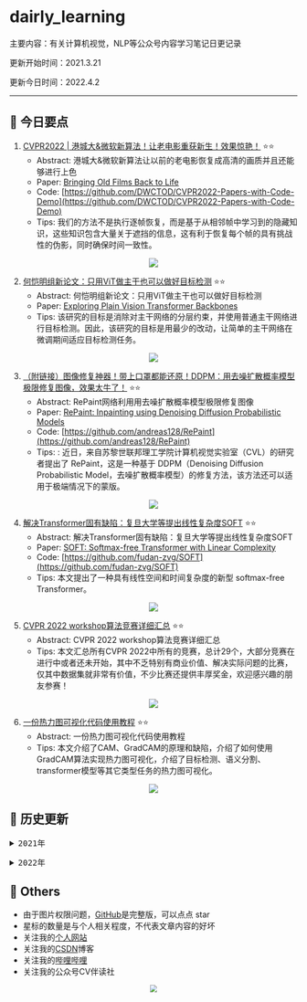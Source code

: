 # dairly_learning
主要内容：有关计算机视觉，NLP等公众号内容学习笔记日更记录

更新开始时间：2021.3.21

更新今日时间：2022.4.2

------

## :paperclip:  今日要点

1. [CVPR2022 | 港城大&微软新算法！让老电影重获新生！效果惊艳！](https://mp.weixin.qq.com/s/3_kf52_R6r_2crf6JLyZ3Q)         :star::star:
   - Abstract: 港城大&微软新算法让以前的老电影恢复成高清的画质并且还能够进行上色
   - Paper: [Bringing Old Films Back to Life](https://arxiv.org/pdf/2203.17276.pdf)
   - Code: [https://github.com/DWCTOD/CVPR2022-Papers-with-Code-Demo](https://github.com/DWCTOD/CVPR2022-Papers-with-Code-Demo)
   - Tips:  我们的方法不是执行逐帧恢复，而是基于从相邻帧中学习到的隐藏知识，这些知识包含大量关于遮挡的信息，这有利于恢复每个帧的具有挑战性的伪影，同时确保时间一致性。

<div align=center><img src="https://mmbiz.qpic.cn/mmbiz_png/7jnsg27ZEVEAbxeaotdIP6aRPHkLWf3ZIxfeuwup2uIxBHPgyKcLFic2LDtkkzZ0eUEjABuG98wgklkHKxB5w0A/640?wx_fmt=png&wxfrom=5&wx_lazy=1&wx_co=1" style='zoom:100%'>
</div>


2. [何恺明组新论文：只用ViT做主干也可以做好目标检测](https://mp.weixin.qq.com/s/JuZbAckHz1IHyg58WoLO4g)       :star::star:
   - Abstract: 何恺明组新论文：只用ViT做主干也可以做好目标检测
   - Paper: [Exploring Plain Vision Transformer Backbones](https://arxiv.org/pdf/2203.16527.pdf)
   - Tips: 该研究的目标是消除对主干网络的分层约束，并使用普通主干网络进行目标检测。因此，该研究的目标是用最少的改动，让简单的主干网络在微调期间适应目标检测任务。

<div align=center><img src="https://mmbiz.qpic.cn/sz_mmbiz_jpg/gYUsOT36vfqxgF9vuT5CibseOVW6GYWYfBoMseCLuOia3Dyjiam7Y9LLiagIpt1wJ11iauVlXMib3T6bgYh4wtCoQgSQ/640?wx_fmt=jpeg&wxfrom=5&wx_lazy=1&wx_co=1" style='zoom:100%'>
</div>

3. [（附链接）图像修复神器！带上口罩都能还原！DDPM：用去噪扩散概率模型极限修复图像，效果太牛了！](https://mp.weixin.qq.com/s/18Y5QaARMnw101QXAvR1sw)       :star::star:
   - Abstract: RePaint网络利用用去噪扩散概率模型极限修复图像
   - Paper: [RePaint: Inpainting using Denoising Diffusion Probabilistic Models](https://arxiv.org/pdf/2201.09865.pdf)
   - Code: [https://github.com/andreas128/RePaint](https://github.com/andreas128/RePaint)
   - Tips: : 近日，来自苏黎世联邦理工学院计算机视觉实验室（CVL）的研究者提出了 RePaint，这是一种基于 DDPM（Denoising Diffusion Probabilistic Model，去噪扩散概率模型）的修复方法，该方法还可以适用于极端情况下的蒙版。

<div align=center><img src="https://mmbiz.qpic.cn/mmbiz_png/KmXPKA19gW9nItLPCleibr8Toql9NE6O9E89PH8yH67BicVw1PUibNu8jtTQdlhvow5peXEAZe8r4Zl9VftpJTA3Q/640?wx_fmt=png&wxfrom=5&wx_lazy=1&wx_co=1" style='zoom:100%'>
</div>

4. [解决Transformer固有缺陷：复旦大学等提出线性复杂度SOFT](https://mp.weixin.qq.com/s/EB9teXnQaTeAHp88eYxdtA)       :star::star:
   - Abstract: 解决Transformer固有缺陷：复旦大学等提出线性复杂度SOFT
   - Paper: [SOFT: Softmax-free Transformer with Linear Complexity](https://arxiv.org/abs/2110.11945)
   - Code: [https://github.com/fudan-zvg/SOFT](https://github.com/fudan-zvg/SOFT)
   - Tips: 本文提出了一种具有线性空间和时间复杂度的新型 softmax-free Transformer。

<div align=center><img src="https://mmbiz.qpic.cn/mmbiz_png/KmXPKA19gWicD6a0oPFjsNptPcHiaibiay8IZk3c9ick4GkEXyouxuYexAbNkcEbUnV6L9ObgkgGzD8yVUpbMXD8Txg/640?wx_fmt=png&wxfrom=5&wx_lazy=1&wx_co=1" style='zoom:100%'>
</div>

5. [CVPR 2022 workshop算法竞赛详细汇总](https://mp.weixin.qq.com/s/N-rOunbdaYjrf0dLeMatsA)       :star::star:
   - Abstract: CVPR 2022 workshop算法竞赛详细汇总
   - Tips: 本文汇总所有CVPR 2022中所有的竞赛，总计29个，大部分竞赛在进行中或者还未开始，其中不乏特别有商业价值、解决实际问题的比赛，仅其中数据集就非常有价值，不少比赛还提供丰厚奖金，欢迎感兴趣的朋友参赛！

<div align=center><img src="https://mmbiz.qpic.cn/mmbiz_jpg/BJbRvwibeSTsWXTuOla2FyfQ84P92J5jy5QqgR2VCuuBvf2pp9ViaOAO41YialuOvhSwXvyDtP7K0T7cmjCoibib9vg/640?wx_fmt=jpeg&wxfrom=5&wx_lazy=1&wx_co=1" style='zoom:100%'>
</div>

6. [一份热力图可视化代码使用教程](https://mp.weixin.qq.com/s/22tlc8E-yKxixZ0rT2wJkQ)       :star::star:
   - Abstract: 一份热力图可视化代码使用教程
   - Tips: 本文介绍了CAM、GradCAM的原理和缺陷，介绍了如何使用GradCAM算法实现热力图可视化，介绍了目标检测、语义分割、transformer模型等其它类型任务的热力图可视化。

<div align=center><img src="https://mmbiz.qpic.cn/mmbiz_png/V2E1ll6kaTVoT9H4X5LVCnnIy0zntRyFe4cCoeKpiapGLXX2wKwd23oBJJWVSibDj6b99AjvibmWtNbjJJrle3KwA/640?wx_fmt=png&wxfrom=5&wx_lazy=1&wx_co=1" style='zoom:100%'>
</div>




## :paperclip:  历史更新

<pre><details><summary>2021年</summary>
<details><summary>3月</summary>
    1. <a href="notes/202103/0321.md" target="_blank">公众号内容拓展学习笔记（2021.3.21）</a>
    2. <a href="notes/202103/0322.md" target="_blank">公众号内容拓展学习笔记（2021.3.22）</a>
    3. <a href="notes/202103/0323.md" target="_blank">公众号内容拓展学习笔记（2021.3.23）</a>
    4. <a href="notes/202103/0324.md" target="_blank">公众号内容拓展学习笔记（2021.3.24）</a>
    5. <a href="notes/202103/0325.md" target="_blank">公众号内容拓展学习笔记（2021.3.25）</a>
    6. <a href="notes/202103/0326.md" target="_blank">公众号内容拓展学习笔记（2021.3.26）</a>
    7. <a href="notes/202103/0327.md" target="_blank">公众号内容拓展学习笔记（2021.3.27）</a>
    8. <a href="notes/202103/0328.md" target="_blank">公众号内容拓展学习笔记（2021.3.28）</a>
    9. <a href="notes/202103/0329.md" target="_blank">公众号内容拓展学习笔记（2021.3.29）</a>
    10. <a href="notes/202103/0330.md" target="_blank">公众号内容拓展学习笔记（2021.3.30）</a>
    11. <a href="notes/202103/0331.md" target="_blank">公众号内容拓展学习笔记（2021.3.31）</a>
</details>
<details><summary>4月</summary>
    1. <a href="notes/202104/0401.md" target="_blank">公众号内容拓展学习笔记（2021.4.1）</a>
    2. <a href="notes/202104/0402.md" target="_blank">公众号内容拓展学习笔记（2021.4.2）</a>
    3. <a href="notes/202104/0403.md" target="_blank">公众号内容拓展学习笔记（2021.4.3）</a>
    4. <a href="notes/202104/0404.md" target="_blank">公众号内容拓展学习笔记（2021.4.4）</a>
    5. <a href="notes/202104/0405.md" target="_blank">公众号内容拓展学习笔记（2021.4.5）</a>
    6. <a href="notes/202104/0406.md" target="_blank">公众号内容拓展学习笔记（2021.4.6）</a>
    7. <a href="notes/202104/0407.md" target="_blank">公众号内容拓展学习笔记（2021.4.7）</a>
    8. <a href="notes/202104/0408.md" target="_blank">公众号内容拓展学习笔记（2021.4.8）</a>
    9. <a href="notes/202104/0409.md" target="_blank">公众号内容拓展学习笔记（2021.4.9）</a>
    10. <a href="notes/202104/0410.md" target="_blank">公众号内容拓展学习笔记（2021.4.10）</a>
    11. <a href="notes/202104/0411.md" target="_blank">公众号内容拓展学习笔记（2021.4.11）</a>
    12. <a href="notes/202104/0412.md" target="_blank">公众号内容拓展学习笔记（2021.4.12）</a>
    13. <a href="notes/202104/0413.md" target="_blank">公众号内容拓展学习笔记（2021.4.13）</a>
    14. <a href="notes/202104/0414.md" target="_blank">公众号内容拓展学习笔记（2021.4.14）</a>
    15. <a href="notes/202104/0415.md" target="_blank">公众号内容拓展学习笔记（2021.4.15）</a>
    16. <a href="notes/202104/0416.md" target="_blank">公众号内容拓展学习笔记（2021.4.16）</a>
    17. <a href="notes/202104/0417.md" target="_blank">公众号内容拓展学习笔记（2021.4.17）</a>
    18. <a href="notes/202104/0418.md" target="_blank">公众号内容拓展学习笔记（2021.4.18）</a>
    19. <a href="notes/202104/0419.md" target="_blank">公众号内容拓展学习笔记（2021.4.19）</a>
    20. <a href="notes/202104/0420.md" target="_blank">公众号内容拓展学习笔记（2021.4.20）</a>
    21. <a href="notes/202104/0421.md" target="_blank">公众号内容拓展学习笔记（2021.4.21）</a>
    22. <a href="notes/202104/0422.md" target="_blank">公众号内容拓展学习笔记（2021.4.22）</a>
    23. <a href="notes/202104/0423.md" target="_blank">公众号内容拓展学习笔记（2021.4.23）</a>
    24. <a href="notes/202104/0424.md" target="_blank">公众号内容拓展学习笔记（2021.4.24）</a>
    25. <a href="notes/202104/0425.md" target="_blank">公众号内容拓展学习笔记（2021.4.25）</a>
    26. <a href="notes/202104/0426.md" target="_blank">公众号内容拓展学习笔记（2021.4.26）</a>
    27. <a href="notes/202104/0427.md" target="_blank">公众号内容拓展学习笔记（2021.4.27）</a>
    28. <a href="notes/202104/0428.md" target="_blank">公众号内容拓展学习笔记（2021.4.28）</a>
    29. <a href="notes/202104/0429.md" target="_blank">公众号内容拓展学习笔记（2021.4.29）</a>
    30. <a href="notes/202104/0430.md" target="_blank">公众号内容拓展学习笔记（2021.4.30）</a>
</details>
<details><summary>5月</summary>
    1. <a href="notes/202105/0501.md" target="_blank">公众号内容拓展学习笔记（2021.5.1）</a>
    2. <a href="notes/202105/0502.md" target="_blank">公众号内容拓展学习笔记（2021.5.2）</a>
    3. <a href="notes/202105/0503.md" target="_blank">公众号内容拓展学习笔记（2021.5.3）</a>
    4. <a href="notes/202105/0504.md" target="_blank">公众号内容拓展学习笔记（2021.5.4）</a>
    5. <a href="notes/202105/0505.md" target="_blank">公众号内容拓展学习笔记（2021.5.5）</a>
    6. <a href="notes/202105/0506.md" target="_blank">公众号内容拓展学习笔记（2021.5.6）</a>
    7. <a href="notes/202105/0507.md" target="_blank">公众号内容拓展学习笔记（2021.5.7）</a>
    8. <a href="notes/202105/0508.md" target="_blank">公众号内容拓展学习笔记（2021.5.8）</a>
    9. <a href="notes/202105/0509.md" target="_blank">公众号内容拓展学习笔记（2021.5.9）</a>
    10. <a href="notes/202105/05010.md" target="_blank">公众号内容拓展学习笔记（2021.5.10）</a>
    11. <a href="notes/202105/05011.md" target="_blank">公众号内容拓展学习笔记（2021.5.11）</a>
    12. <a href="notes/202105/05012.md" target="_blank">公众号内容拓展学习笔记（2021.5.12）</a>
    13. <a href="notes/202105/05013.md" target="_blank">公众号内容拓展学习笔记（2021.5.13）</a>
    14. <a href="notes/202105/05014.md" target="_blank">公众号内容拓展学习笔记（2021.5.14）</a>
    15. <a href="notes/202105/05015.md" target="_blank">公众号内容拓展学习笔记（2021.5.15）</a>
    16. <a href="notes/202105/05016.md" target="_blank">公众号内容拓展学习笔记（2021.5.16）</a>
    17. <a href="notes/202105/05027.md" target="_blank">公众号内容拓展学习笔记（2021.5.27）</a>
</details>
<details><summary>9月</summary>
    1. <a href="notes/202109/0930.md" target="_blank">公众号内容拓展学习笔记（2021.9.30）</a>
</details>
<details><summary>10月</summary>
    1. <a href="notes/202110/1001.md" target="_blank">公众号内容拓展学习笔记（2021.10.1）</a>
    2. <a href="notes/202110/1002.md" target="_blank">公众号内容拓展学习笔记（2021.10.2）</a>
    3. <a href="notes/202110/1003.md" target="_blank">公众号内容拓展学习笔记（2021.10.3）</a>
    4. <a href="notes/202110/1004.md" target="_blank">公众号内容拓展学习笔记（2021.10.4）</a>
    5. <a href="notes/202110/1006.md" target="_blank">公众号内容拓展学习笔记（2021.10.6）</a>
    6. <a href="notes/202110/1008.md" target="_blank">公众号内容拓展学习笔记（2021.10.8）</a>
    7. <a href="notes/202110/1016.md" target="_blank">公众号内容拓展学习笔记（2021.10.16）</a>
    8. <a href="notes/202110/1018.md" target="_blank">公众号内容拓展学习笔记（2021.10.18）</a>
</details>
</pre>
<pre><details><summary>2022年</summary>
<details><summary>1月</summary>
    1. <a href="notes/202201/0120.md" target="_blank">公众号内容拓展学习笔记（2022.1.20）</a>
</details>
<details><summary>2月</summary>
    1. <a href="notes/202202/0225.md" target="_blank">公众号内容拓展学习笔记（2022.2.25）</a>
    2. <a href="notes/202202/0226.md" target="_blank">公众号内容拓展学习笔记（2022.2.26）</a>
    3. <a href="notes/202202/0227.md" target="_blank">公众号内容拓展学习笔记（2022.2.27）</a>
    4. <a href="notes/202202/0228.md" target="_blank">公众号内容拓展学习笔记（2022.2.28）</a>
</details>
<details><summary>3月</summary>
    1. <a href="notes/202203/0301.md" target="_blank">公众号内容拓展学习笔记（2022.3.1）</a>
    2. <a href="notes/202203/0302.md" target="_blank">公众号内容拓展学习笔记（2022.3.2）</a>
    3. <a href="notes/202203/0303.md" target="_blank">公众号内容拓展学习笔记（2022.3.3）</a>
    4. <a href="notes/202203/0304.md" target="_blank">公众号内容拓展学习笔记（2022.3.4）</a>
    5. <a href="notes/202203/0305.md" target="_blank">公众号内容拓展学习笔记（2022.3.5）</a>
    6. <a href="notes/202203/0306.md" target="_blank">公众号内容拓展学习笔记（2022.3.6）</a>
    7. <a href="notes/202203/0307.md" target="_blank">公众号内容拓展学习笔记（2022.3.7）</a>
    8. <a href="notes/202203/0308.md" target="_blank">公众号内容拓展学习笔记（2022.3.8）</a>
    9. <a href="notes/202203/0309.md" target="_blank">公众号内容拓展学习笔记（2022.3.9）</a>
    10. <a href="notes/202203/0310.md" target="_blank">公众号内容拓展学习笔记（2022.3.10）</a>
    11. <a href="notes/202203/0311.md" target="_blank">公众号内容拓展学习笔记（2022.3.11）</a>
    12. <a href="notes/202203/0312.md" target="_blank">公众号内容拓展学习笔记（2022.3.12）</a>
    13. <a href="notes/202203/0313.md" target="_blank">公众号内容拓展学习笔记（2022.3.13）</a>
    14. <a href="notes/202203/0314.md" target="_blank">公众号内容拓展学习笔记（2022.3.14）</a>
    15. <a href="notes/202203/0316.md" target="_blank">公众号内容拓展学习笔记（2022.3.16）</a>
    16. <a href="notes/202203/0317.md" target="_blank">公众号内容拓展学习笔记（2022.3.17）</a>
    17. <a href="notes/202203/0330.md" target="_blank">公众号内容拓展学习笔记（2022.3.30）</a>
</details>
<details><summary>4月</summary>
    1. <a href="notes/202204/0402.md" target="_blank">公众号内容拓展学习笔记（2022.4.2）</a>
</details>
</pre>



## :paperclip:  Others

- 由于图片权限问题，[GitHub](https://github.com/xiaoxuebajie/dairly_learning)是完整版，可以点点 star
- 星标的数量是与个人相关程度，不代表文章内容的好坏
- 关注我的[个人网站](http://www.cvbds.cn/)
- 关注我的[CSDN](https://blog.csdn.net/xiaoxuebajie)博客
- 关注我的[哔哩哔哩](https://space.bilibili.com/424394389)
- 关注我的公众号CV伴读社

<div align=center><img src="https://img-blog.csdnimg.cn/202005031406335.jpg" style='zoom:80%'>
</div>